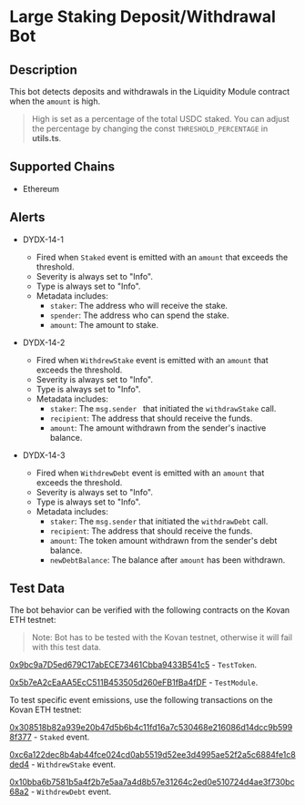 # Large Staking Deposit/Withdrawal Bot

## Description

This bot detects deposits and withdrawals in the Liquidity Module contract when the `amount` is high.
> High is set as a percentage of the total USDC staked.
> You can adjust the percentage by changing the const `THRESHOLD_PERCENTAGE` in **utils.ts**. 

## Supported Chains

- Ethereum

## Alerts

- DYDX-14-1
  - Fired when `Staked` event is emitted with an `amount` that exceeds the threshold.
  - Severity is always set to "Info".
  - Type is always set to "Info".
  - Metadata includes:
    - `staker`: The address who will receive the stake.
    - `spender`: The address who can spend the stake.
    - `amount`: The amount to stake.
  
- DYDX-14-2
  - Fired when `WithdrewStake` event is emitted with an `amount` that exceeds the threshold.
  - Severity is always set to "Info".
  - Type is always set to "Info".
  - Metadata includes:
    - `staker`: The `msg.sender ` that initiated the `withdrawStake` call.
    - `recipient`: The address that should receive the funds.
    - `amount`: The amount withdrawn from the sender's inactive balance.
    
- DYDX-14-3
  - Fired when `WithdrewDebt` event is emitted with an `amount` that exceeds the threshold.
  - Severity is always set to "Info".
  - Type is always set to "Info".
  - Metadata includes:
    - `staker`: The `msg.sender` that initiated the `withdrawDebt` call.
    - `recipient`: The address that should receive the funds.
    - `amount`: The token amount withdrawn from the sender's debt balance.
    - `newDebtBalance`: The balance after `amount` has been withdrawn.

## Test Data

The bot behavior can be verified with the following contracts on the Kovan ETH testnet:
> Note: Bot has to be tested with the Kovan testnet, otherwise it will fail with this test data.

[0x9bc9a7D5ed679C17abECE73461Cbba9433B541c5](https://kovan.etherscan.io/address/0x9bc9a7d5ed679c17abece73461cbba9433b541c5) - `TestToken`.

[0x5b7eA2cEaAA5EcC511B453505d260eFB1fBa4fDF](https://kovan.etherscan.io/address/0x5b7eA2cEaAA5EcC511B453505d260eFB1fBa4fDF) - `TestModule`.

To test specific event emissions, use the following transactions on the Kovan ETH testnet:

[0x308518b82a939e20b47d5b6b4c11fd16a7c530468e216086d14dcc9b5998f377](https://kovan.etherscan.io/tx/0x308518b82a939e20b47d5b6b4c11fd16a7c530468e216086d14dcc9b5998f377) - `Staked` event.

[0xc6a122dec8b4ab44fce024cd0ab5519d52ee3d4995ae52f2a5c6884fe1c8ded4](https://kovan.etherscan.io/tx/0xc6a122dec8b4ab44fce024cd0ab5519d52ee3d4995ae52f2a5c6884fe1c8ded4) - `WithdrewStake` event.

[0x10bba6b7581b5a4f2b7e5aa7a4d8b57e31264c2ed0e510724d4ae3f730bc68a2](https://kovan.etherscan.io/tx/0x10bba6b7581b5a4f2b7e5aa7a4d8b57e31264c2ed0e510724d4ae3f730bc68a2) - `WithdrewDebt` event.